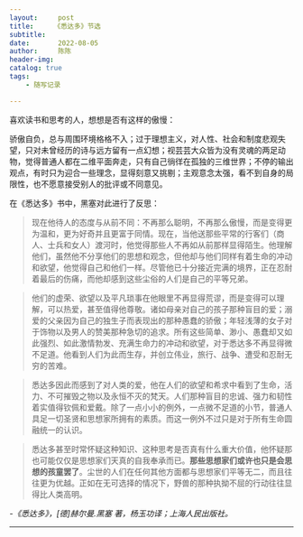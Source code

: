 ```yaml
---
layout:     post
title:     《悉达多》节选
subtitle:   
date:       2022-08-05
author:     陈陈
header-img:
catalog: true
tags:
    - 随写记录

---
```


喜欢读书和思考的人，想想是否有这样的傲慢：

骄傲自负，总与周围环境格格不入；过于理想主义，对人性、社会和制度悲观失望，只对未曾经历的诗与远方留有一点幻想；视芸芸大众皆为没有灵魂的两足动物，觉得普通人都在二维平面奔走，只有自己徜徉在孤独的三维世界；不停的输出观点，有时只为迎合一些理念，显得刻意又挑剔；主观意念太强，看不到自身的局限性，也不愿意接受别人的批评或不同意见。

在《悉达多》书中，黑塞对此进行了反思：

>现在他待人的态度与从前不同：不再那么聪明，不再那么傲慢，而是变得更为温和，更为好奇并且更富于同情。现在，当他送那些平常的行客们（商人、士兵和女人）渡河时，他觉得那些人不再如从前那样显得陌生。他理解他们，虽然他不分享他们的思想和观念，但他却与他们同样有着生命的冲动和欲望，他觉得自己和他们一样。尽管他已十分接近完满的境界，正在忍耐着最后的伤痛，而他却感到这些尘俗的人们是自己的平等兄弟。

>他们的虚荣、欲望以及平凡琐事在他眼里不再显得荒谬，而是变得可以理解，可以热爱，甚至值得他尊敬。诸如母亲对自己的孩子那种盲目的爱；溺爱的父亲因为自己的独生子而表现出的那种愚蠢的骄傲；年轻浅薄的女子对于饰物以及男人的赞美那种急切的追求。所有这些简单、渺小、愚蠢却又如此强烈、如此激情勃发、充满生命力的冲动和欲望，对于悉达多不再显得微不足道。他看到人们为此而生存，并创立伟业，旅行、战争、遭受和忍耐无穷的苦难。

>悉达多因此而感到了对人类的爱，他在人们的欲望和希求中看到了生命，活力、不可摧毁之物以及永恒不灭的梵天。人们那种盲目的忠诚、强力和韧性着实值得钦佩和爱戴。除了一点小小的例外，一点微不足道的小节，普通人具足一切圣贤和思想家所拥有的素质。而这一例外不过只是对于所有生命圆融统一的认识。

>悉达多甚至时常怀疑这种知识、这种思考是否真有什么重大价值，他怀疑那也可能仅仅是思想家们天真的自我奉承而已。**那些思想家们或许也只是会思想的孩童罢了**。尘世的人们在任何其他方面都与思想家们平等无二，而且往往更为优越。正如在无可选择的情况下，野兽的那种执拗不屈的行动往往显得比人类高明。


*-《悉达多》，[德]赫尔曼.黑塞 著，杨玉功译；上海人民出版社。*

------
